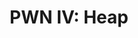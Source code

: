 ---
title: "PWN IV: Heap"
time_start: 2023-02-19T19:00:00.000Z
time_close: ""
week_number: 4
credit:
  - Kevin
featured: true
slides: Week 04_ PWN IV.pdf
recording: https://www.youtube.com/watch?v=5tp_hsdaezc
tags:
  - Heap
---
